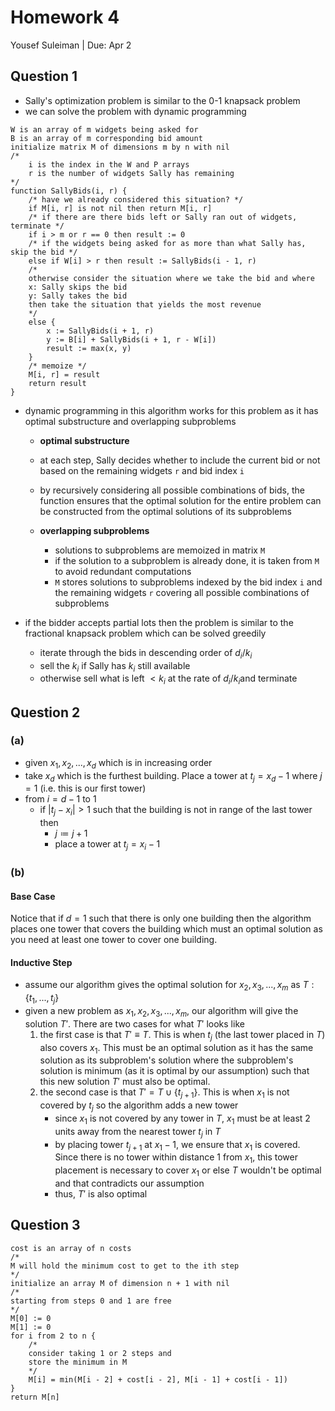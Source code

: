 # Homework 4

Yousef Suleiman | Due: Apr 2

## Question 1

- Sally's optimization problem is similar to the 0-1 knapsack problem
- we can solve the problem with dynamic programming
  

```pseudocode
W is an array of m widgets being asked for
B is an array of m corresponding bid amount
initialize matrix M of dimensions m by n with nil
/* 
	i is the index in the W and P arrays
	r is the number of widgets Sally has remaining
*/
function SallyBids(i, r) {
	/* have we already considered this situation? */
	if M[i, r] is not nil then return M[i, r]
	/* if there are there bids left or Sally ran out of widgets, terminate */
	if i > m or r == 0 then result := 0
	/* if the widgets being asked for as more than what Sally has, skip the bid */
	else if W[i] > r then result := SallyBids(i - 1, r)
	/* 
    otherwise consider the situation where we take the bid and where 
    x: Sally skips the bid
    y: Sally takes the bid 
    then take the situation that yields the most revenue
    */
	else {
		x := SallyBids(i + 1, r)
		y := B[i] + SallyBids(i + 1, r - W[i])
		result := max(x, y)
	}
	/* memoize */
	M[i, r] = result
	return result
}
```

- dynamic programming in this algorithm works for this problem as it has optimal substructure and overlapping subproblems
  -  **optimal substructure**
    - at each step, Sally decides whether to include the current bid or not based on the remaining widgets `r` and bid index `i`
    - by recursively considering all possible combinations of bids, the function ensures that the optimal solution for the entire problem can be constructed from the optimal solutions of its subproblems

  - **overlapping subproblems**
    - solutions to subproblems are memoized in matrix `M`
    - if the solution to a subproblem is already done, it is taken from `M` to avoid redundant computations
    - `M` stores solutions to subproblems indexed by the bid index `i` and the remaining widgets `r` covering all possible combinations of subproblems

- if the bidder accepts partial lots then the problem is similar to the fractional knapsack problem which can be solved greedily
  - iterate through the bids in descending order of $d_i/k_i$
  - sell the $k_i$ if Sally has $k_i$ still available
  - otherwise sell what is left $<k_i$ at the rate of $d_i/k_i$​ and terminate 

## Question 2

### (a)

- given $x_1,x_2,...,x_d$ which is in increasing order
- take $x_d$ which is the furthest building. Place a tower at $t_j = x_d-1$ where $j=1$ (i.e. this is our first tower)
- from $i = d-1$ to $1$
  - if $|t_j - x_i| > 1$ such that the building is not in range of the last tower then 
    - $j \coloneqq j + 1$
    - place a tower at $t_j = x_i - 1$​ 

### (b)

#### Base Case

Notice that if $d=1$​ such that there is only one building then the algorithm places one tower that covers the building which must an optimal solution as you need at least one tower to cover one building.

#### Inductive Step

- assume our algorithm gives the optimal solution for $x_2,x_3,...,x_m$ as $T:\{t_1,...,t_j\}$
- given a new problem as $x_1,x_2,x_3,...,x_m$, our algorithm will give the solution $T'$. There are two cases for what $T'$ looks like
  1. the first case is that $T'\equiv T$. This is when $t_j$ (the last tower placed in $T$) also covers $x_1$. This must be an optimal solution as it has the same solution as its subproblem's solution where the subproblem's solution is minimum (as it is optimal by our assumption) such that this new solution $T'$ must also be optimal. 
  2. the second case is that $T' = T \cup \{t_{j+1}\}$. This is when $x_1$ is not covered by $t_j$ so the algorithm adds a new tower
     - since $x_1$ is not covered by any tower in $T$, $x_1$ must be at least 2 units away from the nearest tower $t_j$ in $T$
     - by placing tower $t_{j+1}$ at $x_1 - 1$, we ensure that $x_1$ is covered. Since there is no tower within distance 1 from $x_1$, this tower placement is necessary to cover $x_1$ or else $T$ wouldn't be optimal and that contradicts our assumption
     - thus, $T'$​​ is also optimal

## Question 3

```pseudocode
cost is an array of n costs 
/* 
M will hold the minimum cost to get to the ith step
*/
initialize an array M of dimension n + 1 with nil
/* 
starting from steps 0 and 1 are free
*/
M[0] := 0
M[1] := 0
for i from 2 to n {
	/* 
	consider taking 1 or 2 steps and
	store the minimum in M
    */
	M[i] = min(M[i - 2] + cost[i - 2], M[i - 1] + cost[i - 1])
}
return M[n]
```

